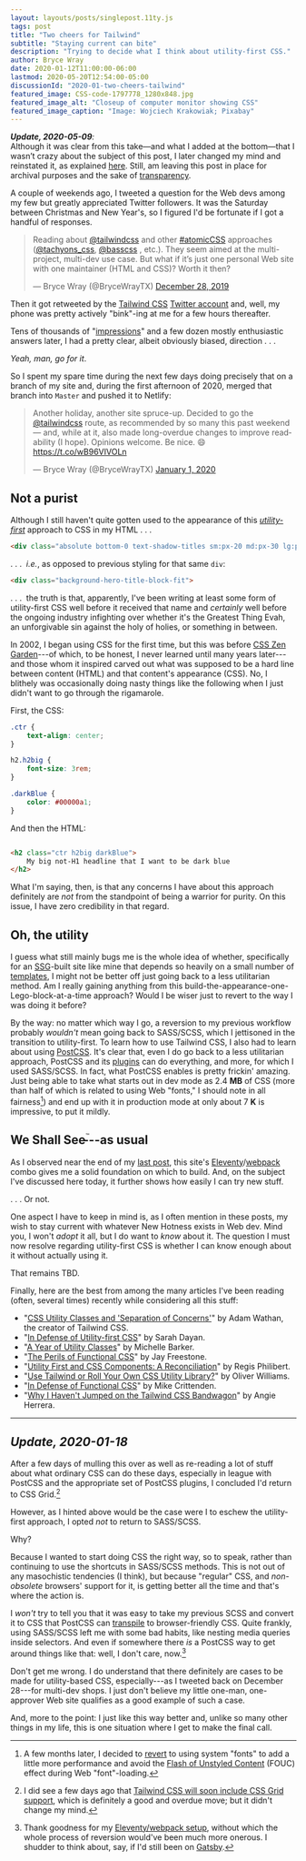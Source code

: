 ```yaml
---
layout: layouts/posts/singlepost.11ty.js
tags: post
title: "Two cheers for Tailwind"
subtitle: "Staying current can bite"
description: "Trying to decide what I think about utility-first CSS."
author: Bryce Wray
date: 2020-01-12T11:00:00-06:00
lastmod: 2020-05-20T12:54:00-05:00
discussionId: "2020-01-two-cheers-tailwind"
featured_image: CSS-code-1797778_1280x848.jpg
featured_image_alt: "Closeup of computer monitor showing CSS"
featured_image_caption: "Image: Wojciech Krakowiak; Pixabay"
---
```


<div class="yellowBox">
	<p><em><strong>Update, 2020-05-09</strong>:</em><br />
	Although it was clear from this take&mdash;and what I added at the bottom&mdash;that I wasn&rsquo;t crazy about the subject of this post, I later changed my mind and reinstated it, as explained <a href="/posts/2020/05/going-solo-eleventy">here</a>. Still, am leaving this post in place for archival purposes and the sake of <a href="/posts/2019/10/otoh">transparency</a>.</p>
</div>

A couple of weekends ago, I tweeted a question for the Web devs among my few but greatly appreciated Twitter followers. It was the Saturday between Christmas and New Year's, so I figured I'd be fortunate if I got a handful of responses.

<blockquote class="twitter-tweet"><p lang="en" dir="ltr">Reading about <a href="https://twitter.com/tailwindcss?ref_src=twsrc%5Etfw">@tailwindcss</a> and other <a href="https://twitter.com/hashtag/atomicCSS?src=hash&amp;ref_src=twsrc%5Etfw">#atomicCSS</a> approaches (<a href="https://twitter.com/tachyons_css?ref_src=twsrc%5Etfw">@tachyons_css</a>, <a href="https://twitter.com/basscss?ref_src=twsrc%5Etfw">@basscss</a> , etc.). They seem aimed at the multi-project, multi-dev use case. But what if it’s just one personal Web site with one maintainer (HTML and CSS)? Worth it then?</p>&mdash; Bryce Wray (@BryceWrayTX) <a href="https://twitter.com/BryceWrayTX/status/1210975092999704578?ref_src=twsrc%5Etfw">December 28, 2019</a></blockquote> <script async src="https://platform.twitter.com/widgets.js" charset="utf-8"></script>

Then it got retweeted by the [Tailwind CSS](https://tailwindcss.com) [Twitter account](https://twitter.com/tailwindcss) and, well, my phone was pretty actively "bink"-ing at me for a few hours thereafter.

Tens of thousands of "[impressions](https://help.twitter.com/en/managing-your-account/using-the-tweet-activity-dashboard)" and a few dozen mostly enthusiastic answers later, I had a pretty clear, albeit obviously biased, direction&nbsp;.&nbsp;.&nbsp;.

*Yeah, man, go for it*.

So I spent my spare time during the next few days doing precisely that on a branch of my site and, during the first afternoon of 2020, merged that branch into `Master` and pushed it to Netlify:

<blockquote class="twitter-tweet"><p lang="en" dir="ltr">Another holiday, another site spruce-up. Decided to go the <a href="https://twitter.com/tailwindcss?ref_src=twsrc%5Etfw">@tailwindcss</a> route, as recommended by so many this past weekend — and, while at it, also made long-overdue changes to improve readability (I hope). Opinions welcome. Be nice. 😄<a href="https://t.co/wB96VIVOLn">https://t.co/wB96VIVOLn</a></p>&mdash; Bryce Wray (@BryceWrayTX) <a href="https://twitter.com/BryceWrayTX/status/1212496201385418753?ref_src=twsrc%5Etfw">January 1, 2020</a></blockquote> <script async src="https://platform.twitter.com/widgets.js" charset="utf-8"></script>

## Not a purist

Although I still haven't quite gotten used to the appearance of this *[utility-first](https://tailwindcss.com/docs/utility-first/)* approach to CSS in my HTML&nbsp;.&nbsp;.&nbsp;.

```html
<div class="absolute bottom-0 text-shadow-titles sm:px-20 md:px-30 lg:px-36 pt-6 gradient-titles w-full min-w-full">
```

.&nbsp;.&nbsp;.&nbsp; *i.e.*, as opposed to previous styling for that same `div`:

```html
<div class="background-hero-title-block-fit">
```

.&nbsp;.&nbsp;.&nbsp; the truth is that, apparently, I've been writing at least some form of utility-first CSS well before it received that name and *certainly* well before the ongoing industry infighting over whether it's the Greatest Thing Evah, an unforgivable sin against the holy of holies, or something in between.

In 2002, I began using CSS for the first time, but this was before [CSS Zen Garden](https://en.wikipedia.org/wiki/CSS_Zen_Garden)---of which, to be honest, I never learned until many years later---and those whom it inspired carved out what was supposed to be a hard line between content (HTML) and that content's appearance (CSS). No, I blithely was occasionally doing nasty things like the following when I just didn't want to go through the rigamarole.

First, the CSS:

```css
.ctr {
	text-align: center;
}

h2.h2big {
	font-size: 3rem;
}

.darkBlue {
	color: #00000a1;
}
```


And then the HTML:

```html

<h2 class="ctr h2big darkBlue">
	My big not-H1 headline that I want to be dark blue
</h2>

```

What I'm saying, then, is that any concerns I have about this approach definitely are *not* from the standpoint of being a warrior for purity. On this issue, I have zero credibility in that regard.

## Oh, the utility

I guess what still mainly bugs me is the whole idea of whether, specifically for an [SSG](https://staticgen.com)-built site like mine that depends so heavily on a small number of [templates](https://www.11ty.dev/docs/templates/), I might not be better off just going back to a less utilitarian method. Am I really gaining anything from this build-the-appearance-one-Lego-block-at-a-time approach? Would I be wiser just to revert to the way I was doing it before?

By the way: no matter which way I go, a reversion to my previous workflow probably *wouldn't* mean going back to SASS/SCSS, which I jettisoned in the transition to utility-first. To learn how to use Tailwind CSS, I also had to learn about using [PostCSS](https://postcss.org). It's clear that, even I do go back to a less utilitarian approach, PostCSS and its [plugins](https://www.postcss.parts) can do everything, and more, for which I used SASS/SCSS. In fact, what PostCSS enables is pretty frickin' amazing. Just being able to take what starts out in dev mode as 2.4&nbsp;**MB** of CSS (more than half of which is related to using Web "fonts," I should note in all fairness[^BacktoSys]) and end up with it in production mode at only about 7&nbsp;**K** is impressive, to put it mildly.

[^BacktoSys]: A few months later, I decided to [revert](/posts/2018/10/web-typography-part-2) to using system "fonts" to add a little more performance and avoid the [Flash of Unstyled Content](https://en.wikipedia.org/wiki/Flash_of_unstyled_content) (FOUC) effect during Web "font"-loading.

## We Shall See<sup style="font-size: 0.5em; font-weight: normal; vertical-align: baseline; position: relative; top: -1.1em; margin-right: -1em;">&trade;</sup>---as usual

As I observed near the end of my [last post](/posts/2019/12/sorta-strange-ssg-trip), this site's [Eleventy](https://11ty.dev)/[webpack](https://webpack.js.org) combo gives me a solid foundation on which to build. And, on the subject I've discussed here today, it further shows how easily I can try new stuff.

.&nbsp;.&nbsp;. Or not.

One aspect I have to keep in mind is, as I often mention in these posts, my wish to stay current with whatever New Hotness exists in Web dev. Mind you, I won't *adopt* it all, but I do want to *know* about it. The question I must now resolve regarding utility-first CSS is whether I can know enough about it without actually using it.

That remains TBD.

Finally, here are the best from among the many articles I've been reading (often, several times) recently while considering all this stuff:

- "[CSS Utility Classes and 'Separation of Concerns'](https://adamwathan.me/css-utility-classes-and-separation-of-concerns/)" by Adam Wathan, the creator of Tailwind CSS.
- "[In Defense of Utility-first CSS](https://frontstuff.io/in-defense-of-utility-first-css)" by Sarah Dayan.
- "[A Year of Utility Classes](https://css-irl.info/a-year-of-utility-classes/)" by Michelle Barker.
- "[The Perils of Functional CSS](https://www.browserlondon.com/blog/2019/06/10/functional-css-perils/)" by Jay Freestone.
- "[Utility First and CSS Components: A Reconciliation](https://regisphilibert.com/note/utility-class-css-components-reconciled/)" by Regis Philibert.
- "[Use Tailwind or Roll Your Own CSS Utility Library?](https://blog.bitsrc.io/use-tailwind-or-roll-your-own-css-utility-library-fdaa89659117)" by Oliver Williams.
- "[In Defense of Functional CSS](https://critter.blog/2018/06/08/in-defense-of-functional-css/)" by Mike Crittenden.
- "[Why I Haven't Jumped on the Tailwind CSS Bandwagon](https://block81.com/blog/why-i-havent-jumped-on-the-tailwind-css-bandwagon)" by Angie Herrera.


<hr style="margin-bottom: 1em;" />

## *Update, 2020-01-18*

After a few days of mulling this over as well as re-reading a lot of stuff about what ordinary CSS can do these days, especially in league with PostCSS and the appropriate set of PostCSS plugins, I concluded I'd return to CSS Grid.[^TWCSSG]

[^TWCSSG]: I did see a few days ago that [Tailwind CSS will soon include CSS Grid support](https://github.com/tailwindcss/tailwindcss/releases/tag/v1.2.0-canary.4), which is definitely a good and overdue move; but it didn't change my mind.

However, as I hinted above would be the case were I to eschew the utility-first approach, I opted *not* to return to SASS/SCSS.

Why?

Because I wanted to start doing CSS the right way, so to speak, rather than continuing to use the shortcuts in SASS/SCSS methods. This is not out of any masochistic tendencies (I think), but because "regular" CSS, and *non-obsolete* browsers' support for it, is getting better all the time and that's where the action is.

I *won't* try to tell you that it was easy to take my previous SCSS and convert it to CSS that PostCSS can [transpile](https://en.wikipedia.org/wiki/Source-to-source_compiler) to browser-friendly CSS. Quite frankly, using SASS/SCSS left me with some bad habits, like nesting media queries inside selectors. And even if somewhere there *is* a PostCSS way to get around things like that: well, I don't care, now.[^elevwp]

[^elevwp]: Thank goodness for my [Eleventy/webpack setup](/posts/2019/12/packing-up), without which the whole process of reversion would've been much more onerous. I shudder to think about, say, if I'd still been on [Gatsby](/posts/2019/10/now-gatsby-geezer).

Don't get me wrong. I do understand that there definitely are cases to be made for utility-based CSS, especially---as I tweeted back on December 28---for multi-dev shops. I just don't believe my little one-man, one-approver Web site qualifies as a good example of such a case.

And, more to the point: I just like this way better and, unlike so many other things in my life, this is one situation where I get to make the final call.